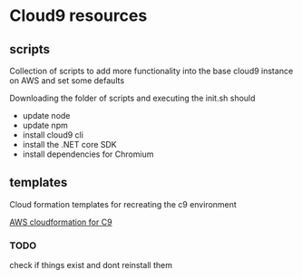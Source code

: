 # Cloud9 resources

## scripts
Collection of scripts to add more functionality into the base cloud9 instance on AWS and set some defaults

Downloading the folder of scripts and executing the init.sh should
* update node
* update npm
* install cloud9 cli
* install the .NET core SDK
* install dependencies for Chromium

## templates
Cloud formation templates for recreating the c9 environment

[AWS cloudformation for C9](https://docs.aws.amazon.com/AWSCloudFormation/latest/UserGuide/aws-resource-cloud9-environmentec2.html)


### TODO
check if things exist and dont reinstall them